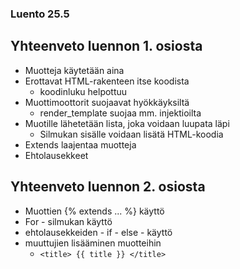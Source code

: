 ### Luento 25.5

## Yhteenveto luennon 1. osiosta

- Muotteja käytetään aina
- Erottavat HTML-rakenteen itse koodista
  - koodinluku helpottuu
- Muottimoottorit suojaavat hyökkäyksiltä
  - render_template suojaa mm. injektioilta
- Muotille lähetetään lista, joka voidaan luupata läpi
  - Silmukan sisälle voidaan lisätä HTML-koodia
- Extends laajentaa muotteja
- Ehtolausekkeet

## Yhteenveto luennon 2. osiosta

- Muottien {% extends ... %} käyttö
- For - silmukan käyttö
- ehtolausekkeiden - if - else - käyttö
- muuttujien lisääminen muotteihin
  - `<title> {{ title }} </title>`


